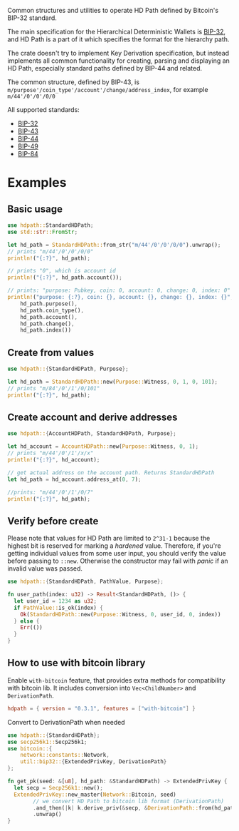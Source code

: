 Common structures and utilities to operate HD Path defined by Bitcoin's BIP-32 standard.

The main specification for the Hierarchical Deterministic Wallets is [BIP-32](https://github.com/bitcoin/bips/blob/master/bip-0032.mediawiki),
and HD Path is a part of it which specifies the format for the hierarchy path.

The crate doesn't try to implement Key Derivation specification, but instead implements all common
functionality for creating, parsing and displaying an HD Path, especially standard paths defined
by BIP-44 and related.

The common structure, defined by BIP-43, is `m/purpose'/coin_type'/account'/change/address_index`, for example `m/44'/0'/0'/0/0`

All supported standards:

 - [BIP-32](https://github.com/bitcoin/bips/blob/master/bip-0032.mediawiki)
 - [BIP-43](https://github.com/bitcoin/bips/blob/master/bip-0043.mediawiki)
 - [BIP-44](https://github.com/bitcoin/bips/blob/master/bip-0044.mediawiki)
 - [BIP-49](https://github.com/bitcoin/bips/blob/master/bip-0049.mediawiki)
 - [BIP-84](https://github.com/bitcoin/bips/blob/master/bip-0084.mediawiki)

# Examples

## Basic usage
```rust
use hdpath::StandardHDPath;
use std::str::FromStr;

let hd_path = StandardHDPath::from_str("m/44'/0'/0'/0/0").unwrap();
// prints "m/44'/0'/0'/0/0"
println!("{:?}", hd_path);

// prints "0", which is account id
println!("{:?}", hd_path.account());

// prints: "purpose: Pubkey, coin: 0, account: 0, change: 0, index: 0"
println!("purpose: {:?}, coin: {}, account: {}, change: {}, index: {}",
    hd_path.purpose(),
    hd_path.coin_type(),
    hd_path.account(),
    hd_path.change(),
    hd_path.index())
```

## Create from values
```rust
use hdpath::{StandardHDPath, Purpose};

let hd_path = StandardHDPath::new(Purpose::Witness, 0, 1, 0, 101);
// prints "m/84'/0'/1'/0/101"
println!("{:?}", hd_path);
```

## Create account and derive addresses
```rust
use hdpath::{AccountHDPath, StandardHDPath, Purpose};

let hd_account = AccountHDPath::new(Purpose::Witness, 0, 1);
// prints "m/44'/0'/1'/x/x"
println!("{:?}", hd_account);

// get actual address on the account path. Returns StandardHDPath
let hd_path = hd_account.address_at(0, 7);

//prints: "m/44'/0'/1'/0/7"
println!("{:?}", hd_path);
```

## Verify before create

Please note that values for HD Path are limited to `2^31-1` because the highest bit is reserved
for marking a _hardened_ value. Therefore, if you're getting individual values from some user
input, you should verify the value before passing to `::new`. Otherwise the constructor may
fail with _panic_ if an invalid value was passed.

```rust
use hdpath::{StandardHDPath, PathValue, Purpose};

fn user_path(index: u32) -> Result<StandardHDPath, ()> {
  let user_id = 1234 as u32;
  if PathValue::is_ok(index) {
    Ok(StandardHDPath::new(Purpose::Witness, 0, user_id, 0, index))
  } else {
    Err(())
  }
}
 ```

## How to use with bitcoin library

Enable `with-bitcoin` feature, that provides extra methods for compatibility with bitcoin lib. 
It includes conversion into `Vec<ChildNumber>` and `DerivationPath`.

```toml
hdpath = { version = "0.3.1", features = ["with-bitcoin"] }
```

Convert to DerivationPath when needed

```rust
use hdpath::{StandardHDPath};
use secp256k1::Secp256k1;
use bitcoin::{
    network::constants::Network,
    util::bip32::{ExtendedPrivKey, DerivationPath}
};

fn get_pk(seed: &[u8], hd_path: &StandardHDPath) -> ExtendedPrivKey {
  let secp = Secp256k1::new();
  ExtendedPrivKey::new_master(Network::Bitcoin, seed)
        // we convert HD Path to bitcoin lib format (DerivationPath)
        .and_then(|k| k.derive_priv(&secp, &DerivationPath::from(hd_path)))
        .unwrap()
}
```